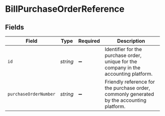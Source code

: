 # BillPurchaseOrderReference


## Fields

| Field                                                                                     | Type                                                                                      | Required                                                                                  | Description                                                                               |
| ----------------------------------------------------------------------------------------- | ----------------------------------------------------------------------------------------- | ----------------------------------------------------------------------------------------- | ----------------------------------------------------------------------------------------- |
| `id`                                                                                      | *string*                                                                                  | :heavy_minus_sign:                                                                        | Identifier for the purchase order, unique for the company in the accounting platform.     |
| `purchaseOrderNumber`                                                                     | *string*                                                                                  | :heavy_minus_sign:                                                                        | Friendly reference for the purchase order, commonly generated by the accounting platform. |